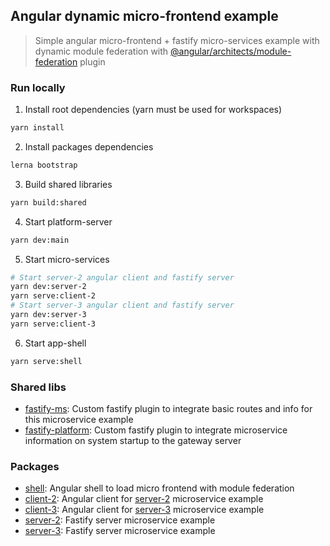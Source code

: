 ## Angular dynamic micro-frontend example
> Simple angular micro-frontend + fastify micro-services example with dynamic module federation with [@angular/architects/module-federation](https://www.npmjs.com/package/@angular-architects/module-federation) plugin 


### Run locally

1. Install root dependencies (yarn must be used for workspaces)
```bash
yarn install
```

2. Install packages dependencies
```bash
lerna bootstrap
```

3. Build shared libraries
```bash
yarn build:shared
```

4. Start platform-server
```bash
yarn dev:main
```

5. Start micro-services
```bash
# Start server-2 angular client and fastify server 
yarn dev:server-2
yarn serve:client-2
# Start server-3 angular client and fastify server 
yarn dev:server-3
yarn serve:client-3
```

6. Start app-shell
```bash
yarn serve:shell
```

### Shared libs
- [fastify-ms](./libs/fastify-ms): Custom fastify plugin to integrate basic routes and info for this microservice example
- [fastify-platform](./libs/fastify-platform): Custom fastify plugin to integrate microservice information on system startup to the gateway server
### Packages
- [shell](./packages/shell): Angular shell to load micro frontend with module federation
- [client-2](./packages/client-2): Angular client for [server-2](./packages/server-2) microservice example
- [client-3](./packages/client-3): Angular client for [server-3](./packages/server-3) microservice example
- [server-2](./packages/server-2): Fastify server microservice example
- [server-3](./packages/server-3): Fastify server microservice example
